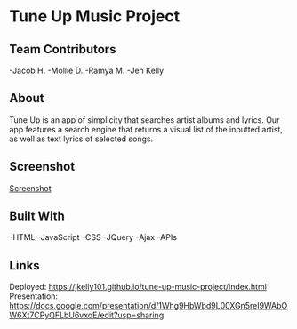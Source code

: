 # Tune Up Music Project

## Team Contributors

-Jacob H.
-Mollie D.
-Ramya M.
-Jen Kelly

## About

Tune Up is an app of simplicity that searches artist albums and lyrics. Our app features a search engine that returns a visual list of the inputted artist, as well as text lyrics of selected songs.

## Screenshot

[Screenshot](assets\img\cover.png)

## Built With

-HTML
-JavaScript
-CSS
-JQuery
-Ajax
-APIs

## Links

Deployed: https://jkelly101.github.io/tune-up-music-project/index.html
Presentation: https://docs.google.com/presentation/d/1Whg9HbWbd9L00XGn5reI9WAbOW6Xt7CPyQFLbU6vxoE/edit?usp=sharing

